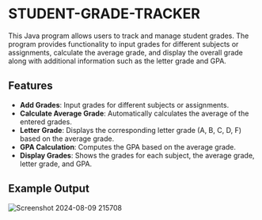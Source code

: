 # STUDENT-GRADE-TRACKER

This Java program allows users to track and manage student grades. The program provides functionality to input grades for different subjects or assignments, calculate the average grade, and display the overall grade along with additional information such as the letter grade and GPA.

## Features

- **Add Grades**: Input grades for different subjects or assignments.
- **Calculate Average Grade**: Automatically calculates the average of the entered grades.
- **Letter Grade**: Displays the corresponding letter grade (A, B, C, D, F) based on the average grade.
- **GPA Calculation**: Computes the GPA based on the average grade.
- **Display Grades**: Shows the grades for each subject, the average grade, letter grade, and GPA.

## Example Output

![Screenshot 2024-08-09 215708](https://github.com/user-attachments/assets/de71d868-2488-4bcd-be70-cf2fc6efcf51)

